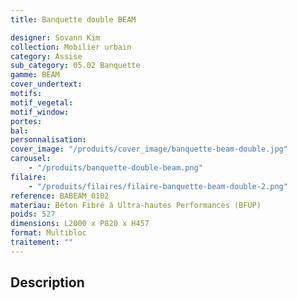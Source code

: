 ```yaml
---
title: Banquette double BEAM

designer: Sovann Kim
collection: Mobilier urbain
category: Assise
sub_category: 05.02 Banquette
gamme: BEAM
cover_undertext:
motifs:
motif_vegetal:
motif_window:
portes:
bal:
personnalisation:
cover_image: "/produits/cover_image/banquette-beam-double.jpg"
carousel:
    - "/produits/banquette-double-beam.png"
filaire:
    - "/produits/filaires/filaire-banquette-beam-double-2.png"
reference: BABEAM_0102
materiau: Béton Fibré à Ultra-hautes Performances (BFUP)
poids: 527
dimensions: L2000 x P820 x H457
format: Multibloc
traitement: ""
---
```


## Description
